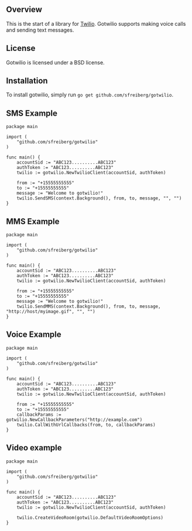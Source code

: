 ## Overview

This is the start of a library for [Twilio](http://www.twilio.com/). Gotwilio supports making voice calls and sending text messages.

## License

Gotwilio is licensed under a BSD license.

## Installation

To install gotwilio, simply run `go get github.com/sfreiberg/gotwilio`.

## SMS Example

    package main

    import (
    	"github.com/sfreiberg/gotwilio"
    )

    func main() {
    	accountSid := "ABC123..........ABC123"
    	authToken := "ABC123..........ABC123"
    	twilio := gotwilio.NewTwilioClient(accountSid, authToken)

    	from := "+15555555555"
    	to := "+15555555555"
    	message := "Welcome to gotwilio!"
    	twilio.SendSMS(context.Background(), from, to, message, "", "")
    }

## MMS Example

    package main

    import (
    	"github.com/sfreiberg/gotwilio"
    )

    func main() {
    	accountSid := "ABC123..........ABC123"
    	authToken := "ABC123..........ABC123"
    	twilio := gotwilio.NewTwilioClient(accountSid, authToken)

    	from := "+15555555555"
    	to := "+15555555555"
    	message := "Welcome to gotwilio!"
    	twilio.SendMMS(context.Background(), from, to, message, "http://host/myimage.gif", "", "")
    }

## Voice Example

    package main

    import (
    	"github.com/sfreiberg/gotwilio"
    )

    func main() {
    	accountSid := "ABC123..........ABC123"
    	authToken := "ABC123..........ABC123"
    	twilio := gotwilio.NewTwilioClient(accountSid, authToken)

    	from := "+15555555555"
    	to := "+15555555555"
    	callbackParams := gotwilio.NewCallbackParameters("http://example.com")
    	twilio.CallWithUrlCallbacks(from, to, callbackParams)
    }

## Video example

    package main

    import (
    	"github.com/sfreiberg/gotwilio"
    )

    func main() {
    	accountSid := "ABC123..........ABC123"
    	authToken := "ABC123..........ABC123"
    	twilio := gotwilio.NewTwilioClient(accountSid, authToken)

    	twilio.CreateVideoRoom(gotwilio.DefaultVideoRoomOptions)
    }
